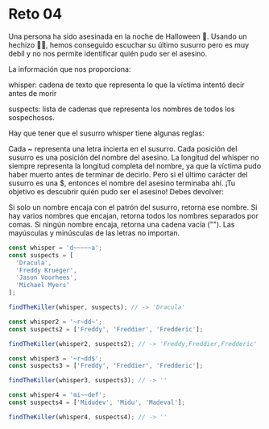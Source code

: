 # Reto 04

Una persona ha sido asesinada en la noche de Halloween 🔪. Usando un hechizo 🧙‍♀️, hemos conseguido escuchar su último susurro pero es muy debíl y no nos permite identificar quién pudo ser el asesino.

La información que nos proporciona:

whisper: cadena de texto que representa lo que la víctima intentó decir antes de morir

suspects: lista de cadenas que representa los nombres de todos los sospechosos.

Hay que tener que el susurro whisper tiene algunas reglas:

Cada ~ representa una letra incierta en el susurro.
Cada posición del susurro es una posición del nombre del asesino.
La longitud del whisper no siempre representa la longitud completa del nombre, ya que la víctima pudo haber muerto antes de terminar de decirlo.
Pero si el último carácter del susurro es una $, entonces el nombre del asesino terminaba ahí.
¡Tu objetivo es descubrir quién pudo ser el asesino! Debes devolver:

Si solo un nombre encaja con el patrón del susurro, retorna ese nombre.
Si hay varios nombres que encajan, retorna todos los nombres separados por comas.
Si ningún nombre encaja, retorna una cadena vacía ("").
Las mayúsculas y minúsculas de las letras no importan.

```typescript
const whisper = 'd~~~~~a';
const suspects = [
  'Dracula',
  'Freddy Krueger',
  'Jason Voorhees',
  'Michael Myers'
];

findTheKiller(whisper, suspects); // -> 'Dracula'

const whisper2 = '~r~dd~';
const suspects2 = ['Freddy', 'Freddier', 'Fredderic'];

findTheKiller(whisper2, suspects2); // -> 'Freddy,Freddier,Fredderic'

const whisper3 = '~r~dd$';
const suspects3 = ['Freddy', 'Freddier', 'Fredderic'];

findTheKiller(whisper3, suspects3); // -> ''

const whisper4 = 'mi~~def';
const suspects4 = ['Midudev', 'Midu', 'Madeval'];

findTheKiller(whisper4, suspects4); // -> ''
```
